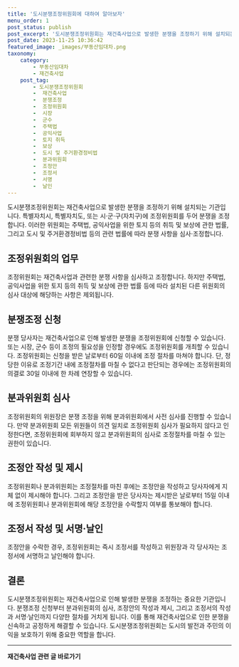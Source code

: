 ```yaml
---
title: '도시분쟁조정위원회에 대하여 알아보자'
menu_order: 1
post_status: publish
post_excerpt: '도시분쟁조정위원회는 재건축사업으로 발생한 분쟁을 조정하기 위해 설치되는 기관입니다. 특별자치시, 특별자치도, 또는 시 군 구 자치구 에 조정위원회를 두어 분쟁을 조정합니다. 이러한 위원회는 주택법, 공익사업을 위한 토지 등의 취득 및 보상에 관한 법률, 그리고 도시 및 주거환경정비법 등의 관련 법률에 따라 분쟁 사항을 심사 조정합니다.'
post_date: 2023-11-25 10:36:42
featured_image: _images/부동산임대차.png
taxonomy:
    category:
        - 부동산임대차
        - 재건축사업
    post_tag:
        - 도시분쟁조정위원회
        -  재건축사업
        -  분쟁조정
        -  조정위원회
        -  시장
        -  군수
        -  주택법
        -  공익사업
        -  토지 취득
        -  보상
        -  도시 및 주거환경정비법
        -  분과위원회
        -  조정안
        -  조정서
        -  서명
        -  날인
---
```



도시분쟁조정위원회는 재건축사업으로 발생한 분쟁을 조정하기 위해 설치되는 기관입니다. 특별자치시, 특별자치도, 또는 시·군·구(자치구)에 조정위원회를 두어 분쟁을 조정합니다. 이러한 위원회는 주택법, 공익사업을 위한 토지 등의 취득 및 보상에 관한 법률, 그리고 도시 및 주거환경정비법 등의 관련 법률에 따라 분쟁 사항을 심사·조정합니다.

## 조정위원회의 업무
조정위원회는 재건축사업과 관련한 분쟁 사항을 심사하고 조정합니다. 하지만 주택법, 공익사업을 위한 토지 등의 취득 및 보상에 관한 법률 등에 따라 설치된 다른 위원회의 심사 대상에 해당하는 사항은 제외됩니다.

## 분쟁조정 신청
분쟁 당사자는 재건축사업으로 인해 발생한 분쟁을 조정위원회에 신청할 수 있습니다. 또는 시장, 군수 등이 조정의 필요성을 인정할 경우에도 조정위원회를 개최할 수 있습니다. 조정위원회는 신청을 받은 날로부터 60일 이내에 조정 절차를 마쳐야 합니다. 단, 정당한 이유로 조정기간 내에 조정절차를 마칠 수 없다고 판단되는 경우에는 조정위원회의 의결로 30일 이내에 한 차례 연장할 수 있습니다.

## 분과위원회 심사
조정위원회의 위원장은 분쟁 조정을 위해 분과위원회에서 사전 심사를 진행할 수 있습니다. 만약 분과위원회 모든 위원들이 의견 일치로 조정위원회 심사가 필요하지 않다고 인정한다면, 조정위원회에 회부하지 않고 분과위원회의 심사로 조정절차를 마칠 수 있는 권한이 있습니다.

## 조정안 작성 및 제시
조정위원회나 분과위원회는 조정절차를 마친 후에는 조정안을 작성하고 당사자에게 지체 없이 제시해야 합니다. 그리고 조정안을 받은 당사자는 제시받은 날로부터 15일 이내에 조정위원회나 분과위원회에 해당 조정안을 수락할지 여부를 통보해야 합니다.

## 조정서 작성 및 서명·날인
조정안을 수락한 경우, 조정위원회는 즉시 조정서를 작성하고 위원장과 각 당사자는 조정서에 서명하고 날인해야 합니다.

## 결론
도시분쟁조정위원회는 재건축사업으로 인해 발생한 분쟁을 조정하는 중요한 기관입니다. 분쟁조정 신청부터 분과위원회의 심사, 조정안의 작성과 제시, 그리고 조정서의 작성과 서명·날인까지 다양한 절차를 거치게 됩니다. 이를 통해 재건축사업으로 인한 분쟁을 신속하고 공정하게 해결할 수 있습니다. 도시분쟁조정위원회는 도시의 발전과 주민의 이익을 보호하기 위해 중요한 역할을 합니다.
<!-- wp:separator -->
<hr class="wp-block-separator has-alpha-channel-opacity"/>
<!-- /wp:separator -->

<!-- wp:group {"backgroundColor":"base","layout":{"type":"constrained"}} -->
<div class="wp-block-group has-base-background-color has-background"><!-- wp:paragraph {"align":"center","fontSize":"medium"} -->
<p class="has-text-align-center has-large-font-size"><strong>재건축사업 관련 글 바로가기</strong></p>
<!-- /wp:paragraph -->


<!-- wp:latest-posts
{"categories":[{"id":27267,"count":19,"description":"","link":"https://uknowlaw.com/category/%ec%9e%ac%ea%b1%b4%ec%b6%95%ec%82%ac%ec%97%85/","name":"재건축사업","slug":"재건축사업","taxonomy":"category","parent":0,"meta":[],"_links":{"self":[{"href":"https://uknowlaw.com/wp-json/wp/v2/categories/27267"}],"collection":[{"href":"https://uknowlaw.com/wp-json/wp/v2/categories"}],"about":[{"href":"https://uknowlaw.com/wp-json/wp/v2/taxonomies/category"}],"wp:post_type":[{"href":"https://uknowlaw.com/wp-json/wp/v2/posts?categories=27267"}],"curies":[{"name":"wp","href":"https://api.w.org/{rel}","templated":true}]}}],"postsToShow":100,"excerptLength":28,"postLayout":"grid","columns":2,"featuredImageAlign":"left","featuredImageSizeSlug":"large","fontSize":"small"} /--></div>
<!-- /wp:group -->